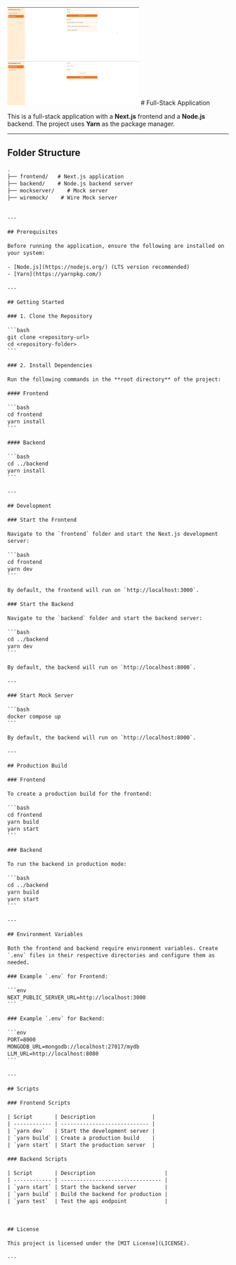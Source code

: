 <img src="demo/1.png" width="300" />
<img src="demo/2.png" width="300" />
# Full-Stack Application

This is a full-stack application with a **Next.js** frontend and a **Node.js** backend. The project uses **Yarn** as the package manager.



---

## Folder Structure

```plaintext
.
├── frontend/   # Next.js application
├── backend/    # Node.js backend server
├── mockserver/    # Mock server
├── wiremock/    # Wire Mock server
```
````

---

## Prerequisites

Before running the application, ensure the following are installed on your system:

- [Node.js](https://nodejs.org/) (LTS version recommended)
- [Yarn](https://yarnpkg.com/)

---

## Getting Started

### 1. Clone the Repository

```bash
git clone <repository-url>
cd <repository-folder>
```

### 2. Install Dependencies

Run the following commands in the **root directory** of the project:

#### Frontend

```bash
cd frontend
yarn install
```

#### Backend

```bash
cd ../backend
yarn install
```

---

## Development

### Start the Frontend

Navigate to the `frontend` folder and start the Next.js development server:

```bash
cd frontend
yarn dev
```

By default, the frontend will run on `http://localhost:3000`.

### Start the Backend

Navigate to the `backend` folder and start the backend server:

```bash
cd ../backend
yarn dev
```

By default, the backend will run on `http://localhost:8000`.

---

### Start Mock Server

```bash
docker compose up
```

By default, the backend will run on `http://localhost:8000`.

---

## Production Build

### Frontend

To create a production build for the frontend:

```bash
cd frontend
yarn build
yarn start
```

### Backend

To run the backend in production mode:

```bash
cd ../backend
yarn build
yarn start
```

---

## Environment Variables

Both the frontend and backend require environment variables. Create `.env` files in their respective directories and configure them as needed.

### Example `.env` for Frontend:

```env
NEXT_PUBLIC_SERVER_URL=http://localhost:3000
```

### Example `.env` for Backend:

```env
PORT=8000
MONGODB_URL=mongodb://localhost:27017/mydb
LLM_URL=http://localhost:8080
```

---

## Scripts

### Frontend Scripts

| Script       | Description                  |
| ------------ | ---------------------------- |
| `yarn dev`   | Start the development server |
| `yarn build` | Create a production build    |
| `yarn start` | Start the production server  |

### Backend Scripts

| Script       | Description                      |
| ------------ | -------------------------------- |
| `yarn start` | Start the backend server         |
| `yarn build` | Build the backend for production |
| `yarn test`  | Test the api endpoint            |



## License

This project is licensed under the [MIT License](LICENSE).

---
